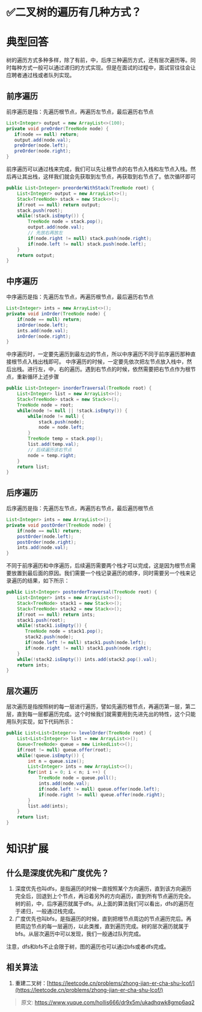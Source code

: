 # ✅二叉树的遍历有几种方式？


# 典型回答
树的遍历方式多种多样，除了有前，中，后序三种遍历方式，还有层次遍历等。同时每种方式一般可以通过递归的方式实现。但是在面试的过程中，面试官往往会让应聘者通过栈或者队列实现。

## 前序遍历
前序遍历是指：先遍历根节点，再遍历左节点，最后遍历右节点
```java
List<Integer> output = new ArrayList<>(100);
private void preOrder(TreeNode node) {
   if(node == null) return;
   output.add(node.val);
   preOrder(node.left);
   preOrder(node.right);
}
```
前序遍历可以通过栈来完成，我们可以先让根节点的右节点入栈和左节点入栈。然后再让其出栈，这样我们就会先获取到左节点，再获取到右节点了。依次循环即可
```java
public List<Integer> preorderWithStack(TreeNode root) {
    List<Integer> output = new ArrayList<>();
    Stack<TreeNode> stack = new Stack<>();
    if(root == null) return output;
    stack.push(root);
    while(!stack.isEmpty()) {
        TreeNode node = stack.pop();
        output.add(node.val);
        // 先放右再放左
        if(node.right != null) stack.push(node.right);
        if(node.left != null) stack.push(node.left);
    }
    return output;
}
```

## 中序遍历
中序遍历是指：先遍历左节点，再遍历根节点，最后遍历右节点
```java
List<Integer> ints = new ArrayList<>();
private void inOrder(TreeNode node) {
    if(node == null) return;
    inOrder(node.left);
    ints.add(node.val);
    inOrder(node.right);
}
```
中序遍历时，一定要先遍历到最左边的节点，所以中序遍历不同于前序遍历那种直接根节点入栈出栈即可。
中序遍历的时候，一定要先依次把左节点放入栈中，然后出栈。进行左，中，右的遍历。遇到右节点的时候，依然需要把右节点作为根节点，重新循环上述步骤
```java
public List<Integer> inorderTraversal(TreeNode root) {
    List<Integer> list = new ArrayList<>();
    Stack<TreeNode> stack = new Stack<>();
    TreeNode node = root;
    while(node != null || !stack.isEmpty()) {
        while(node != null) {
            stack.push(node);
            node = node.left;
        }
        TreeNode temp = stack.pop();
        list.add(temp.val);
        // 后续遍历该右节点
        node = temp.right;
    }
    return list;
}
```

## 后序遍历
后序遍历是指：先遍历左节点，再遍历右节点，最后遍历根节点
```java
List<Integer> ints = new ArrayList<>();
private void postOrder(TreeNode node) {
    if(node == null) return;
    postOrder(node.left);
	postOrder(node.right);
    ints.add(node.val);
}
```
不同于前序遍历和中序遍历，后续遍历需要两个栈才可以完成，这是因为根节点需要放置到最后面的原因。我们需要一个栈记录遍历的顺序，同时需要另一个栈来记录遍历的结果，如下所示：
```java
public List<Integer> postorderTraversal(TreeNode root) {
    List<Integer> ints = new ArrayList<>();
    Stack<TreeNode> stack1 = new Stack<>();
    Stack<TreeNode> stack2 = new Stack<>();
    if(root == null) return ints;
    stack1.push(root);
    while(!stack1.isEmpty()) {
       TreeNode node = stack1.pop();
       stack2.push(node);
       if(node.left != null) stack1.push(node.left);
       if(node.right != null) stack1.push(node.right);
    } 
    while(!stack2.isEmpty()) ints.add(stack2.pop().val);
    return ints;
}
```

## 层次遍历
层次遍历是指按照树的每一层进行遍历，譬如先遍历根节点，再遍历第一层，第二层，直到每一层都遍历完成。这个时候我们就需要用到先进先出的特性，这个只能用队列实现，如下代码所示：
```java
public List<List<Integer>> levelOrder(TreeNode root) {
    List<List<Integer>> list = new ArrayList<>();
    Queue<TreeNode> queue = new LinkedList<>();
    if(root != null) queue.offer(root);
    while(!queue.isEmpty()) {
        int n = queue.size();
        List<Integer> ints = new ArrayList<>();
        for(int i = 0; i < n; i ++) {
            TreeNode node = queue.poll();
            ints.add(node.val);
            if(node.left != null) queue.offer(node.left);
            if(node.right != null) queue.offer(node.right);
        }
        list.add(ints);
    }
    return list;
}
```

# 知识扩展

## 什么是深度优先和广度优先？

1. 深度优先也叫dfs，是指遍历的时候一直按照某个方向遍历，直到该方向遍历完全后，回退到上个节点，再沿着另外的方向遍历，直到所有节点遍历完全。树的前，中，后序遍历就属于dfs。从上面的算法我们可以看出，dfs的遍历在于递归，一般通过栈完成。
2. 广度优先也叫bfs，是指遍历的时候，直到把根节点周边的节点遍历完后。再把周边节点的每一层遍历，以此类推，直到遍历完成。树的层次遍历就属于bfs。从层次遍历中可以发现，我们一般通过队列完成。

注意，dfs和bfs不止会限于树，图的遍历也可以通过bfs或者dfs完成。

## 相关算法

1. 重建二叉树：[https://leetcode.cn/problems/zhong-jian-er-cha-shu-lcof/](https://leetcode.cn/problems/zhong-jian-er-cha-shu-lcof/)


> 原文: <https://www.yuque.com/hollis666/dr9x5m/ukadhqwk8gmp6aq2>